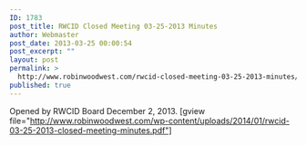 ```yaml
---
ID: 1783
post_title: RWCID Closed Meeting 03-25-2013 Minutes
author: Webmaster
post_date: 2013-03-25 00:00:54
post_excerpt: ""
layout: post
permalink: >
  http://www.robinwoodwest.com/rwcid-closed-meeting-03-25-2013-minutes/
published: true
---
```

Opened by RWCID Board December 2, 2013.
[gview file="http://www.robinwoodwest.com/wp-content/uploads/2014/01/rwcid-03-25-2013-closed-meeting-minutes.pdf"]